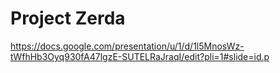 # Project Zerda
https://docs.google.com/presentation/u/1/d/1l5MnosWz-tWfhHb3Oyq930fA47lgzE-SUTELRaJraqI/edit?pli=1#slide=id.p
